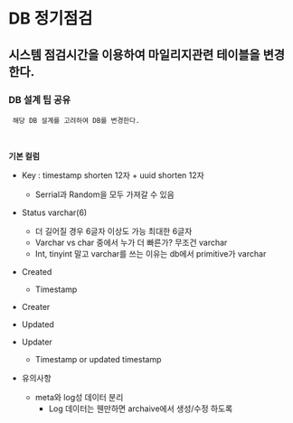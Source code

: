 # DB 정기점검

## 시스템 점검시간을 이용하여 마일리지관련 테이블을 변경한다.

### DB 설계 팁 공유 
``` 해당 DB 설계를 고려하여 DB를 변경한다.```

<br/>

**기본 컬럼**
* Key : timestamp shorten 12자 + uuid shorten 12자
    * Serrial과 Random을 모두 가져갈 수 있음
* Status varchar(6)
    * 더 길어질 경우 6글자 이상도 가능 최대한 6글자
    * Varchar vs char 중에서 누가 더 빠른가? 무조건 varchar
    * Int, tinyint 말고 varchar를 쓰는 이유는 db에서 primitive가 varchar
* Created
    * Timestamp
* Creater
* Updated
* Updater
    * Timestamp or updated timestamp

* 유의사항
    * meta와 log성 데이터 분리
        * Log 데이터는 웬만하면 archaive에서 생성/수정 하도록
